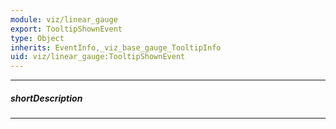 ```yaml
---
module: viz/linear_gauge
export: TooltipShownEvent
type: Object
inherits: EventInfo,_viz_base_gauge_TooltipInfo
uid: viz/linear_gauge:TooltipShownEvent
---
```

---
##### shortDescription
<!-- Description goes here -->

---
<!-- Description goes here -->